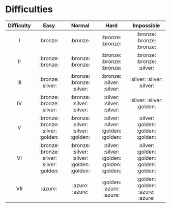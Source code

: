 # Difficulties

| Difficulty | Easy | Normal | Hard | Impossible |
| :---: | :---: | :---: | :---: | :---: |
| Ⅰ | :bronze: | :bronze: | :bronze: :bronze: | :bronze: :bronze: :bronze: |
| Ⅱ | :bronze: :bronze: | :bronze: :bronze: | :bronze: :bronze: :bronze: | :bronze: :bronze: :silver: |
| Ⅲ | :bronze: :silver: | :bronze: :bronze: :silver: | :bronze: :silver: :silver: | :silver: :silver: :silver: |
| Ⅳ | :bronze: :bronze: :silver: | :bronze: :silver: :silver: | :silver: :silver: :silver: | :silver: :silver: :golden: |
| Ⅴ | :bronze: :bronze: :silver: :golden: | :bronze: :silver: :silver: :golden: | :silver: :silver: :golden: :golden: | :silver: :golden: :golden: :golden: |
| Ⅵ | :bronze: :bronze: :silver: :silver: :golden: | :bronze: :silver: :silver: :golden: :golden: | :silver: :silver: :golden: :golden: :golden: | :silver: :golden: :golden: :golden: :golden: |
| Ⅶ | :azure: | :azure: :azure: | :golden: :azure: :azure: | :golden: :golden: :azure: :azure: |
